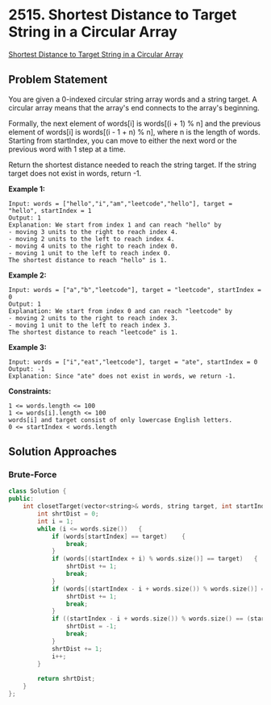 
# 2515. Shortest Distance to Target String in a Circular Array

[Shortest Distance to Target String in a Circular Array](https://leetcode.com/problems/shortest-distance-to-target-string-in-a-circular-array/#)

## Problem Statement

You are given a 0-indexed circular string array words and a string target. A circular array means that the array's end connects to the array's beginning.

Formally, the next element of words[i] is words[(i + 1) % n] and the previous element of words[i] is words[(i - 1 + n) % n], where n is the length of words.
Starting from startIndex, you can move to either the next word or the previous word with 1 step at a time.

Return the shortest distance needed to reach the string target. If the string target does not exist in words, return -1.

**Example 1:**
```
Input: words = ["hello","i","am","leetcode","hello"], target = "hello", startIndex = 1
Output: 1
Explanation: We start from index 1 and can reach "hello" by
- moving 3 units to the right to reach index 4.
- moving 2 units to the left to reach index 4.
- moving 4 units to the right to reach index 0.
- moving 1 unit to the left to reach index 0.
The shortest distance to reach "hello" is 1.
```

**Example 2:**
```
Input: words = ["a","b","leetcode"], target = "leetcode", startIndex = 0
Output: 1
Explanation: We start from index 0 and can reach "leetcode" by
- moving 2 units to the right to reach index 3.
- moving 1 unit to the left to reach index 3.
The shortest distance to reach "leetcode" is 1.
 ```
 
 **Example 3:**
```
Input: words = ["i","eat","leetcode"], target = "ate", startIndex = 0
Output: -1
Explanation: Since "ate" does not exist in words, we return -1.
 ```

**Constraints:**
```
1 <= words.length <= 100
1 <= words[i].length <= 100
words[i] and target consist of only lowercase English letters.
0 <= startIndex < words.length
```

## Solution Approaches

### Brute-Force

```cpp
class Solution {
public:
    int closetTarget(vector<string>& words, string target, int startIndex) {
        int shrtDist = 0;
        int i = 1;
        while (i <= words.size())   {
            if (words[startIndex] == target)    {
                break;
            }
            if (words[(startIndex + i) % words.size()] == target)   {
                shrtDist += 1;
                break;
            }
            if (words[(startIndex - i + words.size()) % words.size()] == target) {
                shrtDist += 1;
                break;
            }
            if ((startIndex - i + words.size()) % words.size() == (startIndex + i) % words.size())  {
                shrtDist = -1;
                break;
            }
            shrtDist += 1;
            i++;
        }
        
        return shrtDist;
    }
};
```
